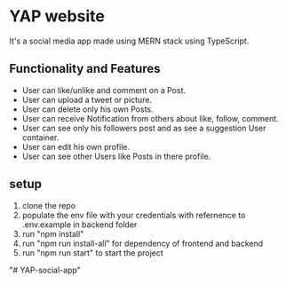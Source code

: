 
# YAP website

It's a social media app made using MERN stack using TypeScript.

## Functionality and Features
- User can like/unlike and comment on a Post.
- User can upload a tweet or picture.
- User can delete only his own Posts.
- User can receive Notification from others about like, follow, comment.
- User can see only his followers post and as see a suggestion User container.
- User can edit his own profile.
- User can see other Users like Posts in there profile.


## setup
1. clone the repo
2. populate the env file with your credentials with refernence to .env.example in backend folder
3. run "npm install"
4. run "npm run install-all" for dependency of frontend and backend
5. run "npm run start" to start the project

"# YAP-social-app" 
